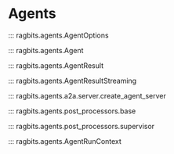 # Agents

::: ragbits.agents.AgentOptions

::: ragbits.agents.Agent

::: ragbits.agents.AgentResult

::: ragbits.agents.AgentResultStreaming

::: ragbits.agents.a2a.server.create_agent_server

::: ragbits.agents.post_processors.base

::: ragbits.agents.post_processors.supervisor

::: ragbits.agents.AgentRunContext
